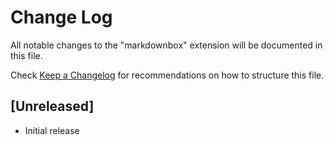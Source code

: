 # Change Log

All notable changes to the "markdownbox" extension will be documented in this file.

Check [Keep a Changelog](http://keepachangelog.com/) for recommendations on how to structure this file.

## [Unreleased]

- Initial release